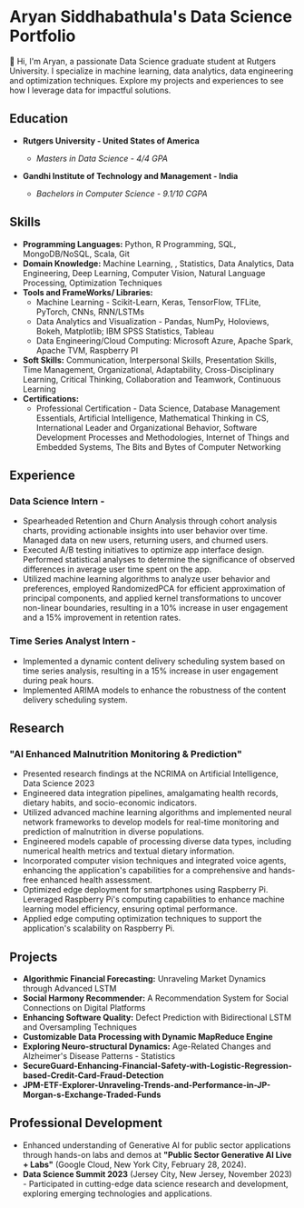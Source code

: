# Aryan Siddhabathula's Data Science Portfolio
👋 Hi, I'm Aryan, a passionate Data Science graduate student at Rutgers University. I specialize in machine learning, data analytics, data engineering and optimization techniques. Explore my projects and experiences to see how I leverage data for impactful solutions.

## Education
- **Rutgers University - United States of America**
  - *Masters in Data Science - 4/4 GPA*
  
- **Gandhi Institute of Technology and Management - India**
  - *Bachelors in Computer Science - 9.1/10 CGPA*

## Skills
- **Programming Languages:** Python, R Programming, SQL, MongoDB/NoSQL, Scala, Git
- **Domain Knowledge:** Machine Learning, , Statistics, Data Analytics, Data Engineering, Deep Learning, Computer Vision, Natural Language Processing, Optimization Techniques
- **Tools and FrameWorks/ Libraries:**
  - Machine Learning - Scikit-Learn, Keras, TensorFlow, TFLite, PyTorch, CNNs, RNN/LSTMs
  - Data Analytics and Visualization - Pandas, NumPy, Holoviews, Bokeh, Matplotlib; IBM SPSS Statistics, Tableau
  - Data Engineering/Cloud Computing: Microsoft Azure, Apache Spark, Apache TVM, Raspberry PI
- **Soft Skills:** Communication, Interpersonal Skills, Presentation Skills, Time Management, Organizational, Adaptability, Cross-Disciplinary Learning, Critical Thinking, Collaboration and Teamwork, Continuous Learning
- **Certifications:**
  - Professional Certification - Data Science, Database Management Essentials, Artificial Intelligence, Mathematical Thinking in CS, International Leader and Organizational Behavior, Software Development Processes and Methodologies, Internet of Things and Embedded Systems, The Bits and Bytes of Computer Networking

## Experience
### Data Science Intern - 
- Spearheaded Retention and Churn Analysis through cohort analysis charts, providing actionable insights into user behavior over time. Managed data on new users, returning users, and churned users.
- Executed A/B testing initiatives to optimize app interface design. Performed statistical analyses to determine the significance of observed differences in average user time spent on the app.
- Utilized machine learning algorithms to analyze user behavior and preferences, employed RandomizedPCA for efficient approximation of principal components, and applied kernel transformations to uncover non-linear boundaries, resulting in a 10% increase in user engagement and a 15% improvement in retention rates.

### Time Series Analyst Intern - 
- Implemented a dynamic content delivery scheduling system based on time series analysis, resulting in a 15% increase in user engagement during peak hours.
- Implemented ARIMA models to enhance the robustness of the content delivery scheduling system.

## Research
### "AI Enhanced Malnutrition Monitoring & Prediction"
- Presented research findings at the NCRIMA on Artificial Intelligence, Data Science 2023
- Engineered data integration pipelines, amalgamating health records, dietary habits, and socio-economic indicators.
- Utilized advanced machine learning algorithms and implemented neural network frameworks to develop models for real-time monitoring and prediction of malnutrition in diverse populations.
- Engineered models capable of processing diverse data types, including numerical health metrics and textual dietary information.
- Incorporated computer vision techniques and integrated voice agents, enhancing the application's capabilities for a comprehensive and hands-free enhanced health assessment.
- Optimized edge deployment for smartphones using Raspberry Pi. Leveraged Raspberry Pi's computing capabilities to enhance machine learning model efficiency, ensuring optimal performance.
- Applied edge computing optimization techniques to support the application's scalability on Raspberry Pi.

## Projects
- **Algorithmic Financial Forecasting:** Unraveling Market Dynamics through Advanced LSTM
- **Social Harmony Recommender:** A Recommendation System for Social Connections on Digital Platforms
- **Enhancing Software Quality:** Defect Prediction with Bidirectional LSTM and Oversampling Techniques
- **Customizable Data Processing with Dynamic MapReduce Engine**
- **Exploring Neuro-structural Dynamics:** Age-Related Changes and Alzheimer's Disease Patterns - Statistics
- **SecureGuard-Enhancing-Financial-Safety-with-Logistic-Regression-based-Credit-Card-Fraud-Detection**
- **JPM-ETF-Explorer-Unraveling-Trends-and-Performance-in-JP-Morgan-s-Exchange-Traded-Funds** 

## Professional Development
- Enhanced understanding of Generative AI for public sector applications through hands-on labs and demos at **"Public
Sector Generative AI Live + Labs"** (Google Cloud, New York City, February 28, 2024).
- **Data Science Summit 2023** (Jersey City, New Jersey, November 2023) - Participated in cutting-edge data science
research and development, exploring emerging technologies and applications.

<!---
ARYAN-SIDH/ARYAN-SIDH is a ✨ special ✨ repository because its `README.md` (this file) appears on your GitHub profile.
You can click the Preview link to take a look at your changes.
--->
